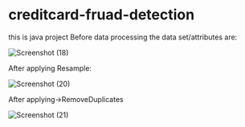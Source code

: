 # creditcard-fruad-detection
this is java project
Before data processing the data set/attributes are:



![Screenshot (18)](https://user-images.githubusercontent.com/74133175/117536866-2a95d480-b01b-11eb-9c34-90db2a4c4464.png)

After applying Resample:




![Screenshot (20)](https://user-images.githubusercontent.com/74133175/117537112-92005400-b01c-11eb-89b9-85040054c649.png)

After applying->RemoveDuplicates

![Screenshot (21)](https://user-images.githubusercontent.com/74133175/117537191-13f07d00-b01d-11eb-95ab-efb1bb8e7764.png)

